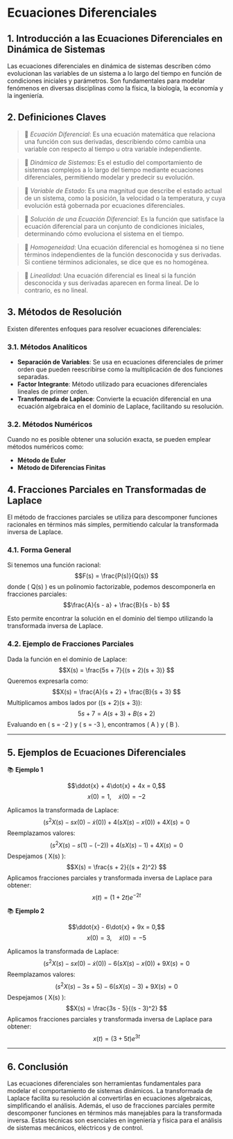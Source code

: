 # Ecuaciones Diferenciales

## 1. Introducción a las Ecuaciones Diferenciales en Dinámica de Sistemas
Las ecuaciones diferenciales en dinámica de sistemas describen cómo evolucionan las variables de un sistema a lo largo del tiempo en función de condiciones iniciales y parámetros. Son fundamentales para modelar fenómenos en diversas disciplinas como la física, la biología, la economía y la ingeniería.




## 2. Definiciones Claves   

>🔑 *Ecuación Diferencial*: Es una ecuación matemática que relaciona una función con sus derivadas, describiendo cómo cambia una variable con respecto al tiempo u otra variable independiente.
  
>🔑 *Dinámica de Sistemas*: Es el estudio del comportamiento de sistemas complejos a lo largo del tiempo mediante ecuaciones diferenciales, permitiendo modelar y predecir su evolución.
      
>🔑 *Variable de Estado*: Es una magnitud que describe el estado actual de un sistema, como la posición, la velocidad o la temperatura, y cuya evolución está gobernada por ecuaciones diferenciales.
  
>🔑 *Solución de una Ecuación Diferencial*: Es la función que satisface la ecuación diferencial para un conjunto de condiciones iniciales, determinando cómo evoluciona el sistema en el tiempo.


>🔑 *Homogeneidad*: Una ecuación diferencial es homogénea si no tiene términos independientes de la función desconocida y sus derivadas. Si contiene términos adicionales, se dice que es no homogénea.

>🔑 *Linealidad*: Una ecuación diferencial es lineal si la función desconocida y sus derivadas aparecen en forma lineal. De lo contrario, es no lineal.



## 3. Métodos de Resolución

Existen diferentes enfoques para resolver ecuaciones diferenciales:

### 3.1. Métodos Analíticos
- **Separación de Variables**: Se usa en ecuaciones diferenciales de primer orden que pueden reescribirse como la multiplicación de dos funciones separadas.
- **Factor Integrante**: Método utilizado para ecuaciones diferenciales lineales de primer orden.
- **Transformada de Laplace**: Convierte la ecuación diferencial en una ecuación algebraica en el dominio de Laplace, facilitando su resolución.

### 3.2. Métodos Numéricos
Cuando no es posible obtener una solución exacta, se pueden emplear métodos numéricos como:
- **Método de Euler**
- **Método de Diferencias Finitas**


## 4. Fracciones Parciales en Transformadas de Laplace

El método de fracciones parciales se utiliza para descomponer funciones racionales en términos más simples, permitiendo calcular la transformada inversa de Laplace.

### 4.1. Forma General
Si tenemos una función racional:
$$F(s) = \frac{P(s)}{Q(s)} $$
donde \( Q(s) \) es un polinomio factorizable, podemos descomponerla en fracciones parciales:
$$\frac{A}{s - a} + \frac{B}{s - b} $$

Esto permite encontrar la solución en el dominio del tiempo utilizando la transformada inversa de Laplace.

### 4.2. Ejemplo de Fracciones Parciales
Dada la función en el dominio de Laplace:
$$X(s) = \frac{5s + 7}{(s + 2)(s + 3)} $$
Queremos expresarla como:
$$X(s) = \frac{A}{s + 2} + \frac{B}{s + 3} $$
Multiplicamos ambos lados por \((s + 2)(s + 3)\):
$$5s + 7 = A(s + 3) + B(s + 2) $$
Evaluando en \( s = -2 \) y \( s = -3 \), encontramos \( A \) y \( B \).

---

## 5. Ejemplos de Ecuaciones Diferenciales

📚 **Ejemplo 1**

$$\ddot{x} + 4\dot{x} + 4x = 0,$$
$$x(0) = 1, \quad \dot{x}(0) = -2 $$

Aplicamos la transformada de Laplace:
$$(s^2 X(s) - s x(0) - \dot{x}(0)) + 4(s X(s) - x(0)) + 4X(s) = 0 $$
Reemplazamos valores:
$$(s^2 X(s) - s(1) - (-2)) + 4(s X(s) - 1) + 4X(s) = 0 $$
Despejamos \( X(s) \):
$$X(s) = \frac{s + 2}{(s + 2)^2} $$
Aplicamos fracciones parciales y transformada inversa de Laplace para obtener:
$$x(t) = (1 + 2t)e^{-2t} $$

📚 **Ejemplo 2**

$$\ddot{x} - 6\dot{x} + 9x = 0,$$
$$x(0) = 3, \quad \dot{x}(0) = -5 $$

Aplicamos la transformada de Laplace:
$$(s^2 X(s) - s x(0) - \dot{x}(0)) - 6(s X(s) - x(0)) + 9X(s) = 0 $$
Reemplazamos valores:
$$(s^2 X(s) - 3s + 5) - 6(s X(s) - 3) + 9X(s) = 0 $$
Despejamos \( X(s) \):
$$X(s) = \frac{3s - 5}{(s - 3)^2} $$
Aplicamos fracciones parciales y transformada inversa de Laplace para obtener:
$$x(t) = (3 + 5t)e^{3t} $$

---

## 6. Conclusión

Las ecuaciones diferenciales son herramientas fundamentales para modelar el comportamiento de sistemas dinámicos. La transformada de Laplace facilita su resolución al convertirlas en ecuaciones algebraicas, simplificando el análisis. Además, el uso de fracciones parciales permite descomponer funciones en términos más manejables para la transformada inversa. Estas técnicas son esenciales en ingeniería y física para el análisis de sistemas mecánicos, eléctricos y de control.



